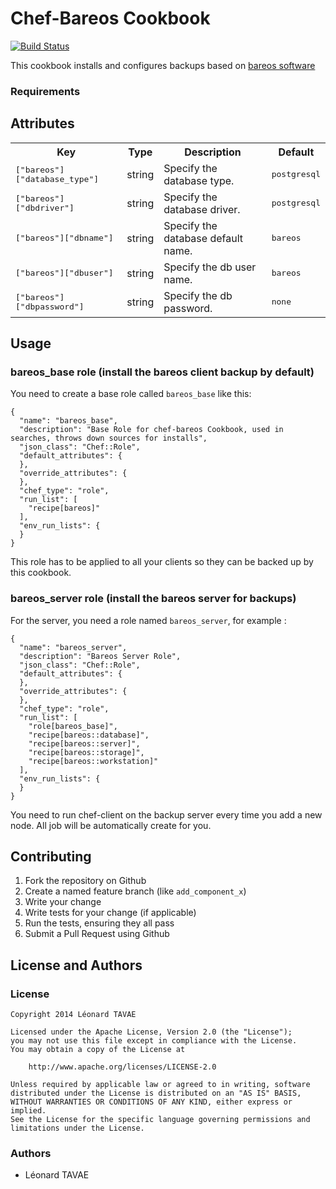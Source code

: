 # Chef-Bareos Cookbook

[![Build Status](https://travis-ci.org/sitle/chef-bareos.svg?branch=master)](https://travis-ci.org/gitbytes/chef-bareos)

This cookbook installs and configures backups based on [bareos software](http://www.bareos.org/en/home.html)

### Requirements

## Attributes

<table>
  <tr>
    <th>Key</th>
    <th>Type</th>
    <th>Description</th>
    <th>Default</th>
  </tr>
  <tr>
    <td><tt>["bareos"]["database_type"]</tt></td>
    <td>string</td>
    <td>Specify the database type.</td>
    <td><tt>postgresql</tt></td>
  </tr>
  <tr>
    <td><tt>["bareos"]["dbdriver"]</tt></td>
    <td>string</td>
    <td>Specify the database driver.</td>
    <td><tt>postgresql</tt></td>
  </tr>
  <tr>
    <td><tt>["bareos"]["dbname"]</tt></td>
    <td>string</td>
    <td>Specify the database default name.</td>
    <td><tt>bareos</tt></td>
  </tr>
  <tr>
    <td><tt>["bareos"]["dbuser"]</tt></td>
    <td>string</td>
    <td>Specify the db user name.</td>
    <td><tt>bareos</tt></td>
  </tr>
  <tr>
    <td><tt>["bareos"]["dbpassword"]</tt></td>
    <td>string</td>
    <td>Specify the db password.</td>
    <td><tt>none</tt></td>
  </tr>
</table>

## Usage

### bareos_base role (install the bareos client backup by default)

You need to create a base role called ``bareos_base`` like this:

```
{
  "name": "bareos_base",
  "description": "Base Role for chef-bareos Cookbook, used in searches, throws down sources for installs",
  "json_class": "Chef::Role",
  "default_attributes": {
  },
  "override_attributes": {
  },
  "chef_type": "role",
  "run_list": [
    "recipe[bareos]"
  ],
  "env_run_lists": {
  }
}
```
This role has to be applied to all your clients so they can be backed up by this cookbook.

### bareos_server role (install the bareos server for backups)

For the server, you need a role named ``bareos_server``, for example :

```
{
  "name": "bareos_server",
  "description": "Bareos Server Role",
  "json_class": "Chef::Role",
  "default_attributes": {
  },
  "override_attributes": {
  },
  "chef_type": "role",
  "run_list": [
    "role[bareos_base]",
    "recipe[bareos::database]",
    "recipe[bareos::server]",
    "recipe[bareos::storage]",
    "recipe[bareos::workstation]"
  ],
  "env_run_lists": {
  }
}
```

You need to run chef-client on the backup server every time you add a new node. All job will be automatically create for you.

## Contributing

1. Fork the repository on Github
2. Create a named feature branch (like `add_component_x`)
3. Write your change
4. Write tests for your change (if applicable)
5. Run the tests, ensuring they all pass
6. Submit a Pull Request using Github

## License and Authors

### License 

```
Copyright 2014 Léonard TAVAE

Licensed under the Apache License, Version 2.0 (the "License");
you may not use this file except in compliance with the License.
You may obtain a copy of the License at

    http://www.apache.org/licenses/LICENSE-2.0

Unless required by applicable law or agreed to in writing, software
distributed under the License is distributed on an "AS IS" BASIS,
WITHOUT WARRANTIES OR CONDITIONS OF ANY KIND, either express or implied.
See the License for the specific language governing permissions and
limitations under the License.
```

### Authors 

* Léonard TAVAE
